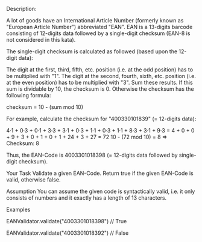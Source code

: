 Description:

A lot of goods have an International Article Number (formerly known as "European Article Number") abbreviated "EAN". EAN is a 13-digits barcode consisting of 12-digits data followed by a single-digit checksum (EAN-8 is not considered in this kata).

The single-digit checksum is calculated as followed (based upon the 12-digit data):

The digit at the first, third, fifth, etc. position (i.e. at the odd position) has to be multiplied with "1".
The digit at the second, fourth, sixth, etc. position (i.e. at the even position) has to be multiplied with "3".
Sum these results.
If this sum is dividable by 10, the checksum is 0. Otherwise the checksum has the following formula:

checksum = 10 - (sum mod 10)

For example, calculate the checksum for "400330101839" (= 12-digits data):

4·1 + 0·3 + 0·1 + 3·3 + 3·1 + 0·3 + 1·1 + 0·3 + 1·1 + 8·3 + 3·1 + 9·3
= 4 + 0 + 0 + 9 + 3 + 0 + 1 + 0 + 1 + 24 + 3 + 27
= 72
10 - (72 mod 10) = 8 ⇒ Checksum: 8

Thus, the EAN-Code is 4003301018398 (= 12-digits data followed by single-digit checksum).

Your Task
Validate a given EAN-Code. Return true if the given EAN-Code is valid, otherwise false.

Assumption
You can assume the given code is syntactically valid, i.e. it only consists of numbers and it exactly has a length of 13 characters.

Examples

EANValidator.validate("4003301018398") // True

EANValidator.validate("4003301018392") // False
